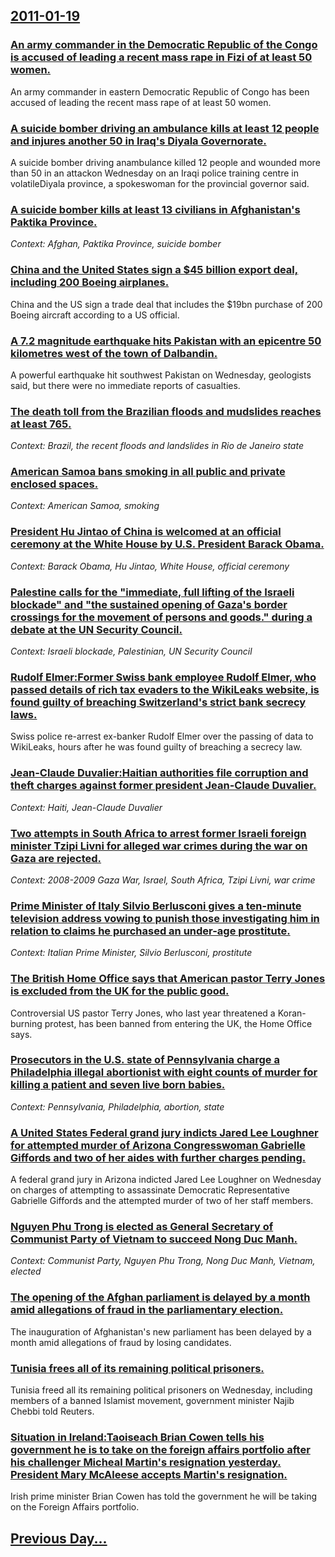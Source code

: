 ## [2011-01-19](/news/2011/01/19/index.md)

### [An army commander in the Democratic Republic of the Congo is accused of leading a recent mass rape in Fizi of at least 50 women. ](/news/2011/01/19/an-army-commander-in-the-democratic-republic-of-the-congo-is-accused-of-leading-a-recent-mass-rape-in-fizi-of-at-least-50-women.md)
An army commander in eastern Democratic Republic of Congo has been accused of leading the recent mass rape of at least 50 women.

### [A suicide bomber driving an ambulance kills at least 12 people and injures another 50 in Iraq's Diyala Governorate. ](/news/2011/01/19/a-suicide-bomber-driving-an-ambulance-kills-at-least-12-people-and-injures-another-50-in-iraq-s-diyala-governorate.md)
A suicide bomber driving anambulance killed 12 people and wounded more than 50 in an attackon Wednesday on an Iraqi police training centre in volatileDiyala province, a spokeswoman for the provincial governor said.

### [A suicide bomber kills at least 13 civilians in Afghanistan's Paktika Province. ](/news/2011/01/19/a-suicide-bomber-kills-at-least-13-civilians-in-afghanistan-s-paktika-province.md)
_Context: Afghan, Paktika Province, suicide bomber_

### [China and the United States sign a $45 billion export deal, including 200 Boeing airplanes. ](/news/2011/01/19/china-and-the-united-states-sign-a-45-billion-export-deal-including-200-boeing-airplanes.md)
China and the US sign a trade deal that includes the $19bn purchase of 200 Boeing aircraft according to a US official.

### [A 7.2 magnitude earthquake hits Pakistan with an epicentre 50 kilometres west of the town of Dalbandin. ](/news/2011/01/19/a-7-2-magnitude-earthquake-hits-pakistan-with-an-epicentre-50-kilometres-west-of-the-town-of-dalbandin.md)
A powerful earthquake hit southwest Pakistan on Wednesday, geologists said, but there were no immediate reports of casualties.

### [The death toll from the Brazilian floods and mudslides reaches at least 765. ](/news/2011/01/19/the-death-toll-from-the-brazilian-floods-and-mudslides-reaches-at-least-765.md)
_Context: Brazil, the recent floods and landslides in Rio de Janeiro state_

### [American Samoa bans smoking in all public and private enclosed spaces. ](/news/2011/01/19/american-samoa-bans-smoking-in-all-public-and-private-enclosed-spaces.md)
_Context: American Samoa, smoking_

### [President Hu Jintao of China is welcomed at an official ceremony at the White House by U.S. President Barack Obama. ](/news/2011/01/19/president-hu-jintao-of-china-is-welcomed-at-an-official-ceremony-at-the-white-house-by-u-s-president-barack-obama.md)
_Context: Barack Obama, Hu Jintao, White House, official ceremony_

### [Palestine calls for the "immediate, full lifting of the Israeli blockade" and "the sustained opening of Gaza's border crossings for the movement of persons and goods." during a debate at the UN Security Council.](/news/2011/01/19/palestine-calls-for-the-immediate-full-lifting-of-the-israeli-blockade-and-the-sustained-opening-of-gaza-s-border-crossings-for-the-move.md)
_Context: Israeli blockade, Palestinian, UN Security Council_

### [Rudolf Elmer:Former Swiss bank employee Rudolf Elmer, who passed details of rich tax evaders to the WikiLeaks website, is found guilty of breaching Switzerland's strict bank secrecy laws. ](/news/2011/01/19/rudolf-elmer-pformer-swiss-bank-employee-rudolf-elmer-who-passed-details-of-rich-tax-evaders-to-the-wikileaks-website-is-found-guilty-of-b.md)
Swiss police re-arrest ex-banker Rudolf Elmer over the passing of data to WikiLeaks, hours after he was found guilty of breaching a secrecy law.

### [Jean-Claude Duvalier:Haitian authorities file corruption and theft charges against former president Jean-Claude Duvalier. ](/news/2011/01/19/jean-claude-duvalier-phaitian-authorities-file-corruption-and-theft-charges-against-former-president-jean-claude-duvalier.md)
_Context: Haiti, Jean-Claude Duvalier_

### [Two attempts in South Africa to arrest former Israeli foreign minister Tzipi Livni for alleged war crimes during the war on Gaza are rejected. ](/news/2011/01/19/two-attempts-in-south-africa-to-arrest-former-israeli-foreign-minister-tzipi-livni-for-alleged-war-crimes-during-the-war-on-gaza-are-rejecte.md)
_Context: 2008-2009 Gaza War, Israel, South Africa, Tzipi Livni, war crime_

### [Prime Minister of Italy Silvio Berlusconi gives a ten-minute television address vowing to punish those investigating him in relation to claims he purchased an under-age prostitute. ](/news/2011/01/19/prime-minister-of-italy-silvio-berlusconi-gives-a-ten-minute-television-address-vowing-to-punish-those-investigating-him-in-relation-to-clai.md)
_Context: Italian Prime Minister, Silvio Berlusconi, prostitute_

### [The British Home Office says that American pastor Terry Jones is excluded from the UK for the public good. ](/news/2011/01/19/the-british-home-office-says-that-american-pastor-terry-jones-is-excluded-from-the-uk-for-the-public-good.md)
Controversial US pastor Terry Jones, who last year threatened a Koran-burning protest, has been banned from entering the UK, the Home Office says.

### [Prosecutors in the U.S. state of Pennsylvania charge a Philadelphia illegal abortionist with eight counts of murder for killing a patient and seven live born babies. ](/news/2011/01/19/prosecutors-in-the-u-s-state-of-pennsylvania-charge-a-philadelphia-illegal-abortionist-with-eight-counts-of-murder-for-killing-a-patient-an.md)
_Context: Pennsylvania, Philadelphia, abortion, state_

### [A United States Federal grand jury indicts Jared Lee Loughner for attempted murder of Arizona Congresswoman Gabrielle Giffords and two of her aides with further charges pending. ](/news/2011/01/19/a-united-states-federal-grand-jury-indicts-jared-lee-loughner-for-attempted-murder-of-arizona-congresswoman-gabrielle-giffords-and-two-of-he.md)
A federal grand jury in Arizona indicted Jared Lee Loughner on Wednesday on charges of attempting to assassinate Democratic Representative Gabrielle Giffords and the attempted murder of two of her staff members.

### [Nguyen Phu Trong is elected as General Secretary of Communist Party of Vietnam to succeed Nong Duc Manh. ](/news/2011/01/19/nguya-n-phao-tra-ng-is-elected-as-general-secretary-of-communist-party-of-vietnam-to-succeed-na-ng-aa-c-c-mao-nh.md)
_Context: Communist Party, Nguyen Phu Trong, Nong Duc Manh, Vietnam, elected_

### [The opening of the Afghan parliament is delayed by a month amid allegations of fraud in the parliamentary election. ](/news/2011/01/19/the-opening-of-the-afghan-parliament-is-delayed-by-a-month-amid-allegations-of-fraud-in-the-parliamentary-election.md)
The inauguration of Afghanistan&#039;s new parliament has been delayed by a month amid allegations of fraud by losing candidates.

### [Tunisia frees all of its remaining political prisoners. ](/news/2011/01/19/tunisia-frees-all-of-its-remaining-political-prisoners.md)
Tunisia freed all its remaining political prisoners on Wednesday, including members of a banned Islamist movement, government minister Najib Chebbi told Reuters.

### [Situation in Ireland:Taoiseach Brian Cowen tells his government he is to take on the foreign affairs portfolio after his challenger Micheal Martin's resignation yesterday. President Mary McAleese accepts Martin's resignation. ](/news/2011/01/19/situation-in-ireland-ptaoiseach-brian-cowen-tells-his-government-he-is-to-take-on-the-foreign-affairs-portfolio-after-his-challenger-michea.md)
Irish prime minister Brian Cowen has told the government he will be taking on the Foreign Affairs portfolio.

## [Previous Day...](/news/2011/01/18/index.md)

